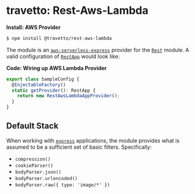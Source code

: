 travetto: Rest-Aws-Lambda
===

**Install: AWS Provider**
```bash
$ npm install @travetto/rest-aws-lambda
```


The module is an [`aws-serverless-express`](https://github.com/awslabs/aws-serverless-express/blob/master/README.md) provider for the [`Rest`](https://github.com/travetto/travetto/tree/master/module/rest) module. A valid configuration of [`RestApp`](./src/types.ts) would look like:

**Code: Wiring up AWS Lambda Provider**
```typescript
export class SampleConfig {
  @InjectableFactory()
  static getProvider(): RestApp {
    return new RestAwsLambdaAppProvider();
  }
}
```

## Default Stack
When working with [`express`](https://expressjs.com) applications, the module provides what is assumed to be a sufficient set of basic filters. Specifically:
* ```compression()```
* ```cookieParser()```
* ```bodyParser.json()```
* ```bodyParser.urlencoded()```
* ```bodyParser.raw({ type: 'image/*' })```